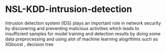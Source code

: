 # NSL-KDD-intrusion-detection
Intrusion detection system (IDS) plays an important role in network security by discovering and preventing malicious activities which leads to insufficient samples for model training and detection results by doing some data preprocessing and  using alot of machine learning alogrthims such as XGboost , decision tree 
